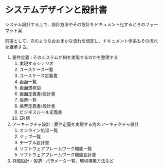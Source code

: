 # システムデザインと設計書

システム設計する上で、設計方法やその設計をドキュメント化するときのフォーマット案

前提として、次のようなおおまかな流れを想定し、ドキュメント体系もその流れを継承する。

1. 要件定義 : そのシステムが何を実現するのかを整理する
   1. 実現するシナリオ
   2. ユースケース一覧
   3. ユースケース定義書
   4. 画面一覧
   5. 画面遷移図
   6. 画面定義書/設計書
   7. 帳票一覧
   8. 帳票定義書/設計書
   9. ビジネスルール定義書
   10. ER 図
2. アーキテクチャ設計 : 要件定義を実現する為のアーキテクチャ設計
   1. オンライン処理一覧
   2. ジョブ一覧
   3. テーブル設計書
   4. ソフトウェアフレームワーク機能一覧
   5. ソフトウェアフレームワーク機能設計書
3. 詳細設計・製造 : パラメータ一覧、環境構築方法など
